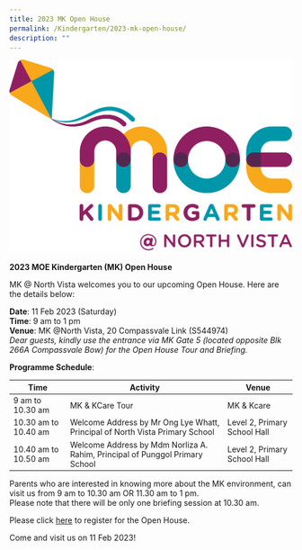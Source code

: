 ```yaml
---
title: 2023 MK Open House
permalink: /Kindergarten/2023-mk-open-house/
description: ""
---
```

![](/images/MK/MKNV%20Pantone.png)



**2023 MOE Kindergarten (MK) Open House**

MK @ North Vista welcomes you to our upcoming Open House. Here are the details below:

**Date**: 11 Feb 2023 (Saturday) <br>
**Time**: 9 am to 1 pm <br>
**Venue**: MK @North Vista, 20 Compassvale Link (S544974) <br> *Dear guests, kindly use the entrance via MK Gate 5 (located opposite Blk 266A Compassvale Bow) for the Open House Tour and Briefing.*

**Programme Schedule**: 


| Time | Activity |  Venue | 
| -------- | -------- | -------- | 
| 9 am to 10.30 am   | MK & KCare Tour    | MK & Kcare | 
| 10.30 am to 10.40 am      | Welcome Address by Mr Ong Lye Whatt, Principal of North Vista Primary School    |  Level 2, Primary School Hall |
| 10.40 am to 10.50 am      | Welcome Address by Mdm Norliza A. Rahim, Principal of Punggol Primary School    |  Level 2, Primary School Hall |


Parents who are interested in knowing more about the MK environment, can visit us from 9 am to 10.30 am OR 11.30 am to 1 pm. <br>Please note that there will be only one briefing session at 10.30 am.

Please click [here](https://www.eventbrite.com/e/2023-mk-open-house-tickets-505734434307?utm_campaign=open+house+&utm_medium=email&utm_source=PMKs) to register for the Open House. 

Come and visit us on 11 Feb 2023!